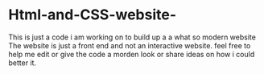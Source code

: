 # Html-and-CSS-website-

This is just a code i am working on to build up a a what so modern website 
The website is just a front end and not an interactive website.
feel free to help me edit or give the code a morden look or share ideas on how i could better it.
